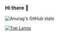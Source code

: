 ### Hi there 👋

![Anurag's GitHub stats](https://github-readme-stats.vercel.app/api?username=michaelschwob&count_private=true&theme=radical)

[![Top Langs](https://github-readme-stats.vercel.app/api/top-langs/?username=michaelschwob&layout=compact&theme=radical)](https://github.com/anuraghazra/github-readme-stats)

<!--
**michaelschwob/michaelschwob** is a ✨ _special_ ✨ repository because its `README.md` (this file) appears on your GitHub profile.

Here are some ideas to get you started:

- 🔭 I’m currently working on ...
- 🌱 I’m currently learning ...
- 👯 I’m looking to collaborate on ...
- 🤔 I’m looking for help with ...
- 💬 Ask me about ...
- 📫 How to reach me: ...
- 😄 Pronouns: ...
- ⚡ Fun fact: ...
-->
